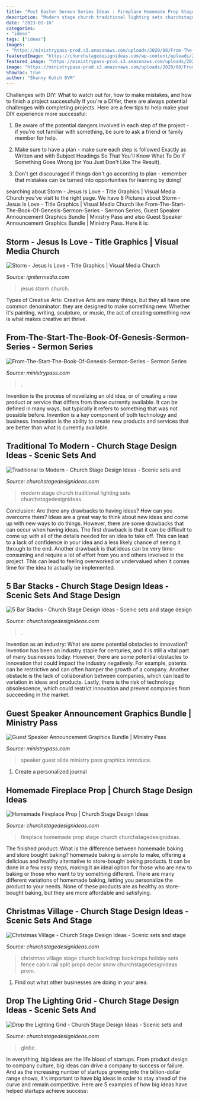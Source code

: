```yaml
---
title: "Post Easter Sermon Series Ideas : Fireplace Homemade Prop Stage Church Churchstagedesignideas"
description: "Modern stage church traditional lighting sets churchstagedesignideas"
date: "2023-01-16"
categories:
- "ideas"
tags: ["ideas"]
images:
- "https://ministrypass-prod.s3.amazonaws.com/uploads/2020/08/From-The-Start-The-Book-Of-Genesis-Sermon-Series-768x433.jpg"
featuredImage: "https://churchstagedesignideas.com/wp-content/uploads/2013/08/noid-DSC_0049.jpg"
featured_image: "https://ministrypass-prod.s3.amazonaws.com/uploads/2020/04/Guest-Speaker-Adult_Low-Res-Web-Slide.jpg"
image: "https://ministrypass-prod.s3.amazonaws.com/uploads/2020/08/From-The-Start-The-Book-Of-Genesis-Sermon-Series-768x433.jpg"
ShowToc: true
author: "Shanny Kutch DVM"
---
```



Challenges with DIY: What to watch out for, how to make mistakes, and how to finish a project successfully
If you're a DIYer, there are always potential challenges with completing projects. Here are a few tips to help make your DIY experience more successful: 
1. Be aware of the potential dangers involved in each step of the project - if you're not familiar with something, be sure to ask a friend or family member for help.

2. Make sure to have a plan - make sure each step is followed Exactly as Written and with Subject Headings So That You'll Know What To Do If Something Goes Wrong (or You Just Don't Like The Result).

3. Don't get discouraged if things don't go according to plan - remember that mistakes can be turned into opportunities for learning by doing!

	

		
searching about Storm - Jesus Is Love - Title Graphics | Visual Media Church you've visit to the right page. We have 8 Pictures about Storm - Jesus Is Love - Title Graphics | Visual Media Church like From-The-Start-The-Book-Of-Genesis-Sermon-Series - Sermon Series, Guest Speaker Announcement Graphics Bundle | Ministry Pass and also Guest Speaker Announcement Graphics Bundle | Ministry Pass. Here it is:
		
    
## Storm - Jesus Is Love - Title Graphics | Visual Media Church

<img loading=lazy src="https://assets.ignitermedia.com/products/36618-storm-jesus-is-love/preview/image" onerror="this.onerror=null;this.src='https://tse1.mm.bing.net/th?id=OIP.QKMaQ4yXpmAViP_rPzfudQHaEK&amp;pid=15.1';" alt="Storm - Jesus Is Love - Title Graphics | Visual Media Church">

_Source: ignitermedia.com_

>jesus storm church. 

	

Types of Creative Arts:
Creative Arts are many things, but they all have one common denominator: they are designed to make something new. Whether it's painting, writing, sculpture, or music, the act of creating something new is what makes creative art thrive.

    
## From-The-Start-The-Book-Of-Genesis-Sermon-Series - Sermon Series

<img loading=lazy src="https://ministrypass-prod.s3.amazonaws.com/uploads/2020/08/From-The-Start-The-Book-Of-Genesis-Sermon-Series-768x433.jpg" onerror="this.onerror=null;this.src='https://tse1.mm.bing.net/th?id=OIP.O3dyx8toyjF2MWWkMVhEPwHaEL&amp;pid=15.1';" alt="From-The-Start-The-Book-Of-Genesis-Sermon-Series - Sermon Series">

_Source: ministrypass.com_

>. 

	

Invention is the process of novelizing an old idea, or of creating a new product or service that differs from those currently available. It can be defined in many ways, but typically it refers to something that was not possible before. Invention is a key component of both technology and business. Innovation is the ability to create new products and services that are better than what is currently available.

    
## Traditional To Modern - Church Stage Design Ideas - Scenic Sets And

<img loading=lazy src="https://churchstagedesignideas.com/wp-content/uploads/2011/07/Traditional-to-Modern.jpg" onerror="this.onerror=null;this.src='https://tse1.mm.bing.net/th?id=OIP.envkvnDz2ijzpHnqC3Zp3QHaC4&amp;pid=15.1';" alt="Traditional to Modern - Church Stage Design Ideas - Scenic sets and">

_Source: churchstagedesignideas.com_

>modern stage church traditional lighting sets churchstagedesignideas. 

	

Conclusion: Are there any drawbacks to having ideas? How can you overcome them?
Ideas are a great way to think about new ideas and come up with new ways to do things. However, there are some drawbacks that can occur when having ideas. The first drawback is that it can be difficult to come up with all of the details needed for an idea to take off. This can lead to a lack of confidence in your idea and a less likely chance of seeing it through to the end. Another drawback is that ideas can be very time-consuming and require a lot of effort from you and others involved in the project. This can lead to feeling overworked or undervalued when it comes time for the idea to actually be implemented.

    
## 5 Bar Stacks - Church Stage Design Ideas - Scenic Sets And Stage Design

<img loading=lazy src="https://churchstagedesignideas.com/wp-content/uploads/2014/10/5-bar-stacks-stage-design.jpg" onerror="this.onerror=null;this.src='https://tse2.mm.bing.net/th?id=OIP.sPi1eAVUQWmmk4OAiiFyYQHaDt&amp;pid=15.1';" alt="5 Bar Stacks - Church Stage Design Ideas - Scenic sets and stage design">

_Source: churchstagedesignideas.com_

>. 

	

Invention as an industry: What are some potential obstacles to innovation?
Invention has been an industry staple for centuries, and it is still a vital part of many businesses today. However, there are some potential obstacles to innovation that could impact the industry negatively. For example, patents can be restrictive and can often hamper the growth of a company. Another obstacle is the lack of collaboration between companies, which can lead to variation in ideas and products. Lastly, there is the risk of technology obsolescence, which could restrict innovation and prevent companies from succeeding in the market.

    
## Guest Speaker Announcement Graphics Bundle | Ministry Pass

<img loading=lazy src="https://ministrypass-prod.s3.amazonaws.com/uploads/2020/04/Guest-Speaker-Adult_Low-Res-Web-Slide.jpg" onerror="this.onerror=null;this.src='https://tse2.mm.bing.net/th?id=OIP.W_qIBbfilbgPt50rM2sl7wHaEL&amp;pid=15.1';" alt="Guest Speaker Announcement Graphics Bundle | Ministry Pass">

_Source: ministrypass.com_

>speaker guest slide ministry pass graphics introduce. 

	

1. Create a personalized journal

    
## Homemade Fireplace Prop | Church Stage Design Ideas

<img loading=lazy src="http://www.churchstagedesignideas.com/wp-content/uploads/2014/12/Homemade-Fireplace-Prop-Stage-Design.jpg" onerror="this.onerror=null;this.src='https://tse3.mm.bing.net/th?id=OIP.Edjp1Z9ygELuQFz1-rJAwgHaDB&amp;pid=15.1';" alt="Homemade Fireplace Prop | Church Stage Design Ideas">

_Source: churchstagedesignideas.com_

>fireplace homemade prop stage church churchstagedesignideas. 

	

The finished product: What is the difference between homemade baking and store bought baking?
homemade baking is simple to make, offering a delicious and healthy alternative to store-bought baking products. It can be done in a few easy steps, making it an ideal option for those who are new to baking or those who want to try something different. There are many different variations of homemade baking, letting you personalize the product to your needs. None of these products are as healthy as store-bought baking, but they are more affordable and satisfying.

    
## Christmas Village - Church Stage Design Ideas - Scenic Sets And Stage

<img loading=lazy src="https://churchstagedesignideas.com/wp-content/uploads/2013/08/noid-DSC_0049.jpg" onerror="this.onerror=null;this.src='https://tse4.mm.bing.net/th?id=OIP.2TLlctv-9cFfVNsP-mlC_gHaE8&amp;pid=15.1';" alt="Christmas Village - Church Stage Design Ideas - Scenic sets and stage">

_Source: churchstagedesignideas.com_

>christmas village stage church backdrop backdrops holiday sets fence cabin rail split props decor snow churchstagedesignideas prom. 

	

1. Find out what other businesses are doing in your area.

    
## Drop The Lighting Grid - Church Stage Design Ideas - Scenic Sets And

<img loading=lazy src="http://churchstagedesignideas.com/wp-content/uploads/2019/01/Drop-the-Lighting-Grid-Stage-Design.jpg" onerror="this.onerror=null;this.src='https://tse3.mm.bing.net/th?id=OIP.7PuUEL9bwv-h9LoKrAVzxgHaDe&amp;pid=15.1';" alt="Drop the Lighting Grid - Church Stage Design Ideas - Scenic sets and">

_Source: churchstagedesignideas.com_

>globe. 

	

In everything, big ideas are the life blood of startups. From product design to company culture, big ideas can drive a company to success or failure. And as the increasing number of startups growing into the billion-dollar range shows, it's important to have big ideas in order to stay ahead of the curve and remain competitive. Here are 5 examples of how big ideas have helped startups achieve success: 
